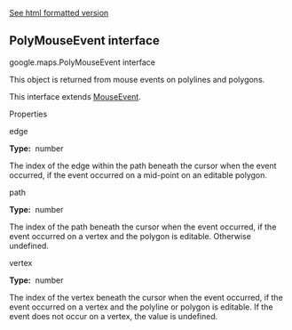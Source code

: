[See html formatted version](https://huasofoundries.github.io/google-maps-documentation/PolyMouseEvent.html)


PolyMouseEvent interface
------------------------

google.maps.PolyMouseEvent interface

This object is returned from mouse events on polylines and polygons.

This interface extends [MouseEvent](https://github.com/amenadiel/google-maps-documentation/blob/master/docs/MouseEvent.md).

Properties

edge

**Type:**  number

The index of the edge within the path beneath the cursor when the event occurred, if the event occurred on a mid-point on an editable polygon.

path

**Type:**  number

The index of the path beneath the cursor when the event occurred, if the event occurred on a vertex and the polygon is editable. Otherwise undefined.

vertex

**Type:**  number

The index of the vertex beneath the cursor when the event occurred, if the event occurred on a vertex and the polyline or polygon is editable. If the event does not occur on a vertex, the value is undefined.